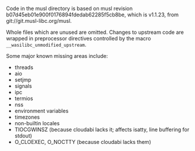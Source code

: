 Code in the musl directory is based on musl revision
b07d45eb01e900f0176894fdedab62285f5cb8be, which is v1.1.23, from
git://git.musl-libc.org/musl.

Whole files which are unused are omitted. Changes to upstream code are wrapped
in preprocessor directives controlled by the macro `__wasilibc_unmodified_upstream`.

Some major known missing areas include:
 - threads
 - aio
 - setjmp
 - signals
 - ipc
 - termios
 - nss
 - environment variables
 - timezones
 - non-builtin locales
 - TIOCGWINSZ (because cloudabi lacks it; affects isatty, line buffering for stdout)
 - O\_CLOEXEC, O\_NOCTTY (because cloudabi lacks them)
